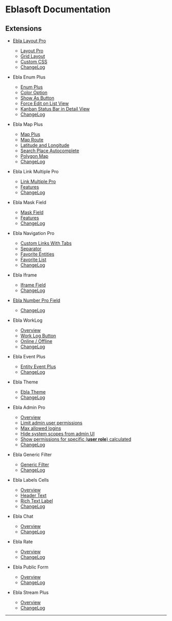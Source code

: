 # Eblasoft Documentation

## Extensions

* [Ebla Layout Pro](extensions/ebla-layout-pro/overview.md)
  * [Layout Pro](extensions/ebla-layout-pro/overview.md)
  * [Grid Layout](extensions/ebla-layout-pro/grid-layout.md)
  * [Custom CSS](extensions/ebla-layout-pro/custom-css.md)
  * [ChangeLog](extensions/ebla-layout-pro/changelog.md)

* Ebla Enum Plus
  * [Enum Plus](extensions/enum-plus/overview.md)
  * [Color Option](extensions/enum-plus/color-option.md)
  * [Show As Button](extensions/enum-plus/show-as-button.md)
  * [Force Edit on List View](extensions/enum-plus/force-edit-on-list-view.md)
  * [Kanban Status Bar in Detail View](extensions/enum-plus/kanban-status-bar-in-detail-view.md)
  * [ChangeLog](extensions/enum-plus/changelog.md)

* Ebla Map Plus
  * [Map Plus](extensions/map-plus/overview.md)
  * [Map Route](extensions/map-plus/map-route.md)
  * [Latitude and Longitude](extensions/map-plus/latitude-and-longitude.md)
  * [Search Place Autocomplete](extensions/map-plus/search-place-autocomplete.md)
  * [Polygon Map](extensions/map-plus/polygon-map.md)
  * [ChangeLog](extensions/map-plus/changelog.md)

* Ebla Link Multiple Pro
  * [Link Multiple Pro](extensions/link-multiple-pro/overview.md)
  * [Features](extensions/link-multiple-pro/features.md)
  * [ChangeLog](extensions/link-multiple-pro/changelog.md)

* Ebla Mask Field
  * [Mask Field](extensions/mask-field/overview.md)
  * [Features](extensions/link-multiple-pro/features.md)
  * [ChangeLog](extensions/link-multiple-pro/changelog.md)

* Ebla Navigation Pro
  * [Custom Links With Tabs](extensions/nav-pro/custom-links-with-tabs.md)
  * [Separator](extensions/nav-pro/separator.md)
  * [Favorite Entities](extensions/nav-pro/favorite-entities.md)
  * [Favorite List](extensions/nav-pro/favorite-list.md)
  * [ChangeLog](extensions/nav-pro/changelog.md)

* Ebla Iframe
  * [Iframe Field](extensions/iframe/iframe-field.md)
  * [ChangeLog](extensions/iframe/changelog.md)

* [Ebla Number Pro Field](extensions/number-pro/overview.md)
  * [ChangeLog](extensions/number-pro/changelog.md)

* Ebla WorkLog
  * [Overview](extensions/work-log/overview.md)
  * [Work Log Button](extensions/work-log/work-log-button.md)
  * [Online / Offline](extensions/work-log/online-offline.md)
  * [ChangeLog](extensions/work-log/changelog.md)

* Ebla Event Plus
  * [Entity Event Plus](extensions/event-plus/event-plus.md)
  * [ChangeLog](extensions/event-plus/changelog.md)

* Ebla Theme
  * [Ebla Theme](extensions/theme/ebla-theme.md)
  * [ChangeLog](extensions/theme/changelog.md)

* Ebla Admin Pro
  * [Overview](extensions/admin-pro/overview.md)
  * [Limit admin user permissions](extensions/admin-pro/limit-admin-user-permissions.md)
  * [Max allowed logins](extensions/admin-pro/max-allowed-logins.md)
  * [Hide system scopes from admin UI](extensions/admin-pro/hide-system-scopes-from-admin-ui.md)
  * [Show permissions for specific (**user role**) calculated](extensions/admin-pro/show-permissions-for-specific-user-calculated.md)
  * [ChangeLog](extensions/admin-pro/changelog.md)

* Ebla Generic Filter
  * [Generic Filter](extensions/generic-filter/generic-filter.md)
  * [ChangeLog](extensions/generic-filter/changelog.md)

* Ebla Labels Cells 
  * [Overview](extensions/labels-cells/overview.md)
  * [Header Text](extensions/labels-cells/header-text.md)
  * [Rich Text Label](extensions/labels-cells/rich-text-label.md)
  * [ChangeLog](extensions/labels-cells/changelog.md)

* Ebla Chat 
  * [Overview](extensions/chat/overview.md)
  * [ChangeLog](extensions/chat/changelog.md)

* Ebla Rate 
  * [Overview](extensions/rate/overview.md)
  * [ChangeLog](extensions/rate/changelog.md)

* Ebla Public Form 
  * [Overview](extensions/ebla-form/overview.md)
  * [ChangeLog](extensions/ebla-form/changelog.md)

* Ebla Stream Plus 
  * [Overview](extensions/ebla-stream-plus/overview.md)
  * [ChangeLog](extensions/ebla-stream-plus/changelog.md)
---
